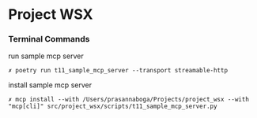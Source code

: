 # Project WSX

### Terminal Commands

run sample mcp server
```shell
✗ poetry run t11_sample_mcp_server --transport streamable-http
```

install sample mcp server
```shell
✗ mcp install --with /Users/prasannaboga/Projects/project_wsx --with "mcp[cli]" src/project_wsx/scripts/t11_sample_mcp_server.py
```